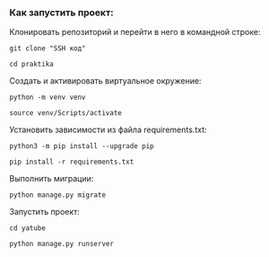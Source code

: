 ### Как запустить проект:

Клонировать репозиторий и перейти в него в командной строке:

```
git clone "SSH код"
```

```
cd praktika
```

Cоздать и активировать виртуальное окружение:

```
python -m venv venv
```

```
source venv/Scripts/activate
```

Установить зависимости из файла requirements.txt:

```
python3 -m pip install --upgrade pip
```

```
pip install -r requirements.txt
```

Выполнить миграции:

```
python manage.py migrate
```

Запустить проект:

```
cd yatube
```

```
python manage.py runserver 
```
